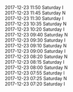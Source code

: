2017-12-23 11:50 Saturday  I  
2017-12-23 11:45 Saturday  N  
2017-12-23 11:30 Saturday  I  
2017-12-23 10:35 Saturday  N  
2017-12-23 10:20 Saturday  I  
2017-12-23 09:40 Saturday  N  
2017-12-23 09:30 Saturday  I  
2017-12-23 09:10 Saturday  N  
2017-12-23 09:00 Saturday  I  
2017-12-23 08:20 Saturday  N  
2017-12-23 08:15 Saturday  I  
2017-12-23 08:00 Saturday  N  
2017-12-23 07:55 Saturday  I  
2017-12-23 07:25 Saturday  N  
2017-12-23 07:20 Saturday  I  
